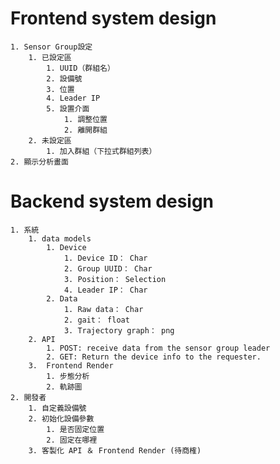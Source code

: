 # Frontend system design
    1. Sensor Group設定
        1. 已設定區
            1. UUID（群組名）
            2. 設備號
            3. 位置
            4. Leader IP
            5. 設置介面
                1. 調整位置
                2. 離開群組
        2. 未設定區
            1. 加入群組（下拉式群組列表）
    2. 顯示分析畫面
# Backend system design
    1. 系統
        1. data models
            1. Device
                1. Device ID： Char
                2. Group UUID： Char
                3. Position： Selection
                4. Leader IP： Char
            2. Data
                1. Raw data： Char
                2. gait： float
                3. Trajectory graph： png
        2. API
            1. POST: receive data from the sensor group leader
            2. GET: Return the device info to the requester.
        3.  Frontend Render
            1. 步態分析
            2. 軌跡圖
    2. 開發者
        1. 自定義設備號
        2. 初始化設備參數
            1. 是否固定位置
            2. 固定在哪裡
        3. 客製化 API ＆ Frontend Render (待商榷)

